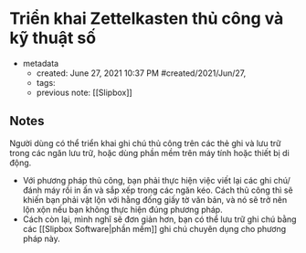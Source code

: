 # Triển khai Zettelkasten thủ công và kỹ thuật số

- metadata
	- created: June 27, 2021 10:37 PM #created/2021/Jun/27,
	- tags:
	- previous note: [[Slipbox]]

## Notes
Người dùng có thể triển khai ghi chú thủ công trên các thẻ ghi và lưu trữ trong các ngăn lưu trữ, hoặc dùng phần mềm trên máy tính hoặc thiết bị di động. 
- Với phương pháp thủ công, bạn phải thực hiện việc viết lại các ghi chú/đánh máy rồi in ấn và sắp xếp trong các ngăn kéo. Cách thủ công thì sẽ khiến bạn phải vật lộn với hằng đống giấy tờ văn bản, và nó sẽ trở nên lộn xộn nếu bạn không thực hiện đúng phương pháp.
- Cách còn lại, mình nghĩ sẽ đơn giản hơn, bạn có thể lưu trữ ghi chú bằng các [[Slipbox Software|phần mềm]] ghi chú chuyên dụng cho phương pháp này.
